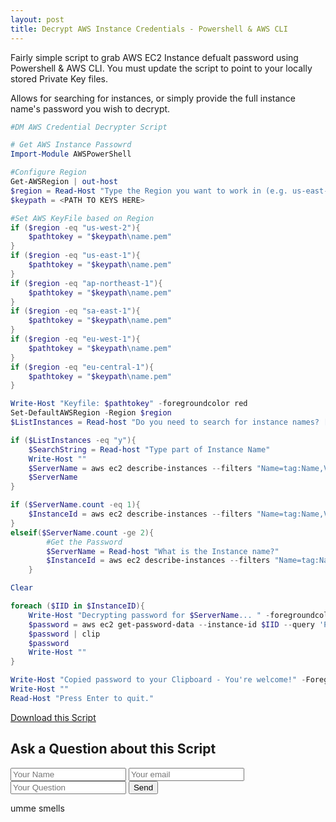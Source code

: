 ```yaml
---
layout: post
title: Decrypt AWS Instance Credentials - Powershell & AWS CLI
---
```


Fairly simple script to grab AWS EC2 Instance defualt password using Powershell & AWS CLI. You must update the script to point to your locally stored Private Key files. 

Allows for searching for instances, or simply provide the full instance name's password you wish to decrypt.

```powershell
#DM AWS Credential Decrypter Script

# Get AWS Instance Passowrd
Import-Module AWSPowerShell

#Configure Region
Get-AWSRegion | out-host
$region = Read-Host "Type the Region you want to work in (e.g. us-east-1)"
$keypath = <PATH TO KEYS HERE>

#Set AWS KeyFile based on Region
if ($region -eq "us-west-2"){
    $pathtokey = "$keypath\name.pem"
}
if ($region -eq "us-east-1"){
    $pathtokey = "$keypath\name.pem"
}
if ($region -eq "ap-northeast-1"){
    $pathtokey = "$keypath\name.pem"
}
if ($region -eq "sa-east-1"){
    $pathtokey = "$keypath\name.pem"
}
if ($region -eq "eu-west-1"){
    $pathtokey = "$keypath\name.pem"
}
if ($region -eq "eu-central-1"){
    $pathtokey = "$keypath\name.pem"
}

Write-Host "Keyfile: $pathtokey" -foregroundcolor red
Set-DefaultAWSRegion -Region $region
$ListInstances = Read-host "Do you need to search for instance names? [y|n]"

if ($ListInstances -eq "y"){
    $SearchString = Read-host "Type part of Instance Name"
    Write-Host ""
    $ServerName = aws ec2 describe-instances --filters "Name=tag:Name,Values=$SearchString" "Name=instance-state-name,Values=running" --query 'Reservations[*].Instances[*].Tags[?Key==`Name`].Value[]' --output text --region $region
    $ServerName
}

if ($ServerName.count -eq 1){
    $InstanceId = aws ec2 describe-instances --filters "Name=tag:Name,Values=$ServerName" "Name=instance-state-name,Values=running" --query 'Reservations[*].[Instances[*].InstanceId]' --output text --region $region
}
elseif($ServerName.count -ge 2){
        #Get the Password
        $ServerName = Read-host "What is the Instance name?"
        $InstanceId = aws ec2 describe-instances --filters "Name=tag:Name,Values=$ServerName" "Name=instance-state-name,Values=running" --query 'Reservations[*].[Instances[*].InstanceId]' --output text --region $region
    }

Clear

foreach ($IID in $InstanceID){
    Write-Host "Decrypting password for $ServerName... " -foregroundcolor yellow
    $password = aws ec2 get-password-data --instance-id $IID --query 'PasswordData' --priv-launch-key $pathtokey --output text --region $region
    $password | clip
    $password
    Write-Host ""
}

Write-Host "Copied password to your Clipboard - You're welcome!" -ForegroundColor yellow
Write-Host ""
Read-Host "Press Enter to quit."
```

<a href="/scripts/get_aws_credentials.ps1">Download this Script</a>

<h2>Ask a Question about this Script</h2>

<form action="https://formspree.io/danmerron@gmail.com"
      method="POST">
    <input type="text" name="name" placeholder="Your Name">
    <input type="email" name="_replyto" placeholder="Your email">
    <input type="messagebox" name="question" placeholder="Your Question">
    <input type="submit" value="Send">
</form>

umme smells

<style>

a{
    text-align: right;
}

</style>